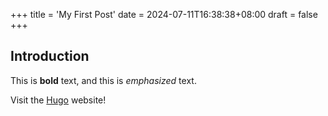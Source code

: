 +++
title = 'My First Post'
date = 2024-07-11T16:38:38+08:00
draft = false
+++
## Introduction

This is **bold** text, and this is *emphasized* text.

Visit the [Hugo](https://gohugo.io) website!